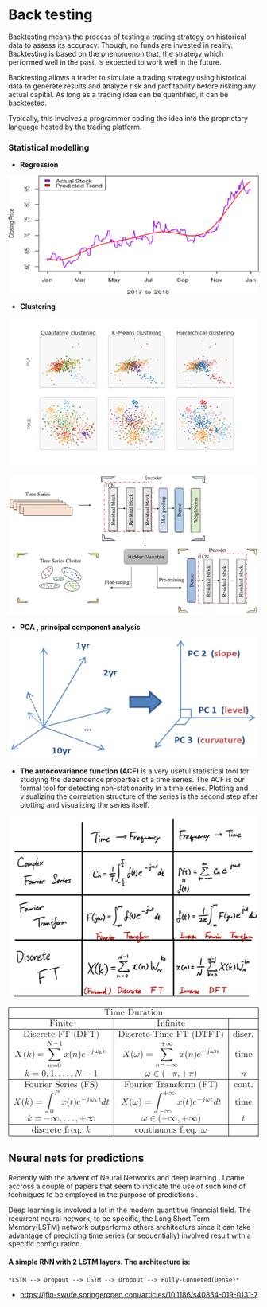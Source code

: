 

# Back testing 

Backtesting means the process of testing a trading strategy on historical data to assess its accuracy.
Though, no funds are invested in reality. Backtesting is based on the phenomenon that, the strategy
which performed well in the past, is expected to work well in the future. 

Backtesting allows a trader to simulate a trading strategy using historical data to generate results and analyze risk and profitability before risking any actual capital. As long as a trading idea can be quantified, it can be
backtested. 

Typically, this involves a programmer coding the idea into the proprietary language
hosted by the trading platform.

### Statistical modelling  

- **Regression** 

![](regression)

- **Clustering** 

![](clustering.png)

![](clustering_pipeline.jpg)

- **PCA , principal component analysis** 

![](pca.jpeg)

- **The autocovariance function (ACF)** is a very useful statistical tool for studying the dependence properties of a time series. The ACF is our formal tool for detecting non-stationarity in a time series. Plotting and visualizing the correlation structure of the series is the second step after plotting and visualizing the series itself.

![](autocorrelation_FFT.jpeg)

![](autocorrelation_DTFT.png)

## Neural nets for predictions 

Recently with the advent of Neural Networks and deep learning . I came accross a couple of papers that seem to indicate the use of such kind of techniques to be employed in the purpose of predictions .

Deep learning is involved a lot in the modern quantitive financial field. The recurrent neural network, to be specific, the Long Short Term Memory(LSTM) network outperforms others architecture since it can take advantage of predicting time series (or sequentially) involved result with a specific configuration.

#### A simple RNN with 2 LSTM layers. The architecture is:

    *LSTM --> Dropout --> LSTM --> Dropout --> Fully-Conneted(Dense)*

- https://jfin-swufe.springeropen.com/articles/10.1186/s40854-019-0131-7